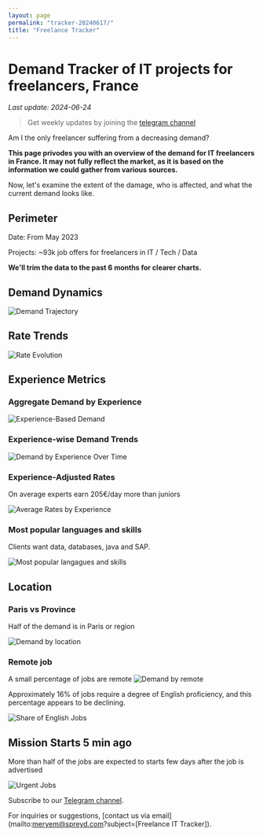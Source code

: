 ```yaml
---
layout: page
permalink: "tracker-20240617/"
title: "Freelance Tracker"
---
```

# Demand Tracker of IT projects for freelancers, France

*Last update: 2024-06-24*

> Get weekly updates by joining the [telegram channel](https://t.me/+3y9PJaF335UxYTg0)

Am I the only freelancer suffering from a decreasing demand?

**This page privodes you with an overview of the demand for IT freelancers in France. It may not fully reflect the market, as it is based on the information we could gather from various sources.**

Now, let's examine the extent of the damage, who is affected, and what the current demand looks like.

## Perimeter

Date: From May 2023

Projects: ~93k job offers for freelancers in IT / Tech / Data

**We'll trim the data to the past 6 months for clearer charts.**

## Demand Dynamics

![Demand Trajectory](figs/20240617_missions_by_week.png)

## Rate Trends

![Rate Evolution](figs/20240617_missions_by_week_rate.png)

## Experience Metrics

### Aggregate Demand by Experience

![Experience-Based Demand](figs/20240617_exp_lvl.png)

### Experience-wise Demand Trends

![Demand by Experience Over Time](figs/20240617_missions_by_week_exp.png)

### Experience-Adjusted Rates

On average experts earn 205€/day more than juniors

![Average Rates by Experience](figs/20240617_exp_lvl_rate.png)

### Most popular languages and skills

Clients want data, databases, java and SAP.

![Most popular langagues and skills](figs/20240617_missions_by_skill.png)

## Location

### Paris vs Province

Half of the demand is in Paris or region

![Demand by location](figs/20240617_missions_by_location.png)

### Remote job

A small percentage of jobs are remote
![Demand by remote](figs/20240617_missions_by_remote.png)

Approximately 16% of jobs require a degree of English proficiency, and this percentage appears to be declining.

![Share of English Jobs](figs/20240617_missions_anglais.png)

## Mission Starts 5 min ago

More than half of the jobs are expected to starts few days after the job is advertised

![Urgent Jobs](figs/20240617_missions_by_urgent.png)

Subscribe to our [Telegram channel](https://t.me/+3y9PJaF335UxYTg0).

For inquiries or suggestions, [contact us via email](mailto:meryem@spreyd.com?subject=[Freelance IT Tracker]).
